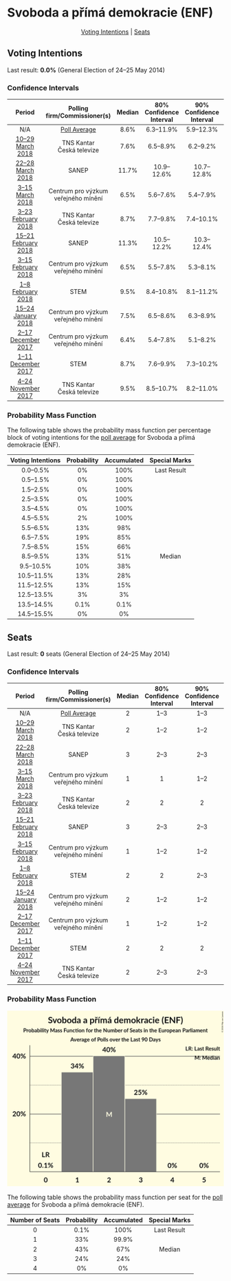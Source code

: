 # Svoboda a přímá demokracie (ENF)

<p align="center"><a href="#voting-intentions">Voting Intentions</a> | <a href="#seats">Seats</a></p>

## Voting Intentions

Last result: **0.0%** (General Election of 24–25 May 2014)

### Confidence Intervals

| Period     | Polling firm/Commissioner(s) | Median | 80% Confidence Interval | 90% Confidence Interval | 95% Confidence Interval | 99% Confidence Interval |
|:----------:|:----------------:|:-----------:|:-----------------------:|:-----------------------:|:-----------------------:|:-----------------------:|
| N/A | [Poll Average](average.html) | 8.6% | 6.3–11.9% | 5.9–12.3% | 5.6–12.6% | 5.1–13.1% |
| [10–29 March 2018](2018-03-29-TNSKantar.html) | TNS Kantar <br> Česká televize | 7.6% | 6.5–8.9% | 6.2–9.2% | 6.0–9.5% | 5.5–10.2% |
| [22–28 March 2018](2018-03-28-SANEP.html) | SANEP | 11.7% | 10.9–12.6% | 10.7–12.8% | 10.5–13.0% | 10.1–13.4% |
| [3–15 March 2018](2018-03-15-Centrumprovýzkumveřejnéhomínění.html) | Centrum pro výzkum veřejného mínění | 6.5% | 5.6–7.6% | 5.4–7.9% | 5.2–8.2% | 4.8–8.7% |
| [3–23 February 2018](2018-02-23-TNSKantar.html) | TNS Kantar <br> Česká televize | 8.7% | 7.7–9.8% | 7.4–10.1% | 7.2–10.4% | 6.8–11.0% |
| [15–21 February 2018](2018-02-21-SANEP.html) | SANEP | 11.3% | 10.5–12.2% | 10.3–12.4% | 10.1–12.7% | 9.7–13.1% |
| [3–15 February 2018](2018-02-15-Centrumprovýzkumveřejnéhomínění.html) | Centrum pro výzkum veřejného mínění | 6.5% | 5.5–7.8% | 5.3–8.1% | 5.0–8.4% | 4.6–9.1% |
| [1–8 February 2018](2018-02-08-STEM.html) | STEM | 9.5% | 8.4–10.8% | 8.1–11.2% | 7.9–11.5% | 7.4–12.1% |
| [15–24 January 2018](2018-01-24-Centrumprovýzkumveřejnéhomínění.html) | Centrum pro výzkum veřejného mínění | 7.5% | 6.5–8.6% | 6.3–8.9% | 6.1–9.2% | 5.6–9.8% |
| [2–17 December 2017](2017-12-17-Centrumprovýzkumveřejnéhomínění.html) | Centrum pro výzkum veřejného mínění | 6.4% | 5.4–7.8% | 5.1–8.2% | 4.9–8.5% | 4.4–9.2% |
| [1–11 December 2017](2017-12-11-STEM.html) | STEM | 8.7% | 7.6–9.9% | 7.3–10.2% | 7.1–10.5% | 6.6–11.2% |
| [4–24 November 2017](2017-11-24-TNSKantar.html) | TNS Kantar <br> Česká televize | 9.5% | 8.5–10.7% | 8.2–11.0% | 8.0–11.3% | 7.5–11.9% |

### Probability Mass Function

The following table shows the probability mass function per percentage block of voting intentions for the [poll average](average.html) for Svoboda a přímá demokracie (ENF).

| Voting Intentions | Probability | Accumulated | Special Marks |
|:-----------------:|:-----------:|:-----------:|:-------------:|
| 0.0–0.5% | 0% | 100% | Last Result |
| 0.5–1.5% | 0% | 100% |  |
| 1.5–2.5% | 0% | 100% |  |
| 2.5–3.5% | 0% | 100% |  |
| 3.5–4.5% | 0% | 100% |  |
| 4.5–5.5% | 2% | 100% |  |
| 5.5–6.5% | 13% | 98% |  |
| 6.5–7.5% | 19% | 85% |  |
| 7.5–8.5% | 15% | 66% |  |
| 8.5–9.5% | 13% | 51% | Median |
| 9.5–10.5% | 10% | 38% |  |
| 10.5–11.5% | 13% | 28% |  |
| 11.5–12.5% | 13% | 15% |  |
| 12.5–13.5% | 3% | 3% |  |
| 13.5–14.5% | 0.1% | 0.1% |  |
| 14.5–15.5% | 0% | 0% |  |


## Seats

Last result: **0** seats (General Election of 24–25 May 2014)

### Confidence Intervals

| Period     | Polling firm/Commissioner(s) | Median | 80% Confidence Interval | 90% Confidence Interval | 95% Confidence Interval | 99% Confidence Interval |
|:----------:|:----------------:|:------:|:-----------------------:|:-----------------------:|:-----------------------:|:-----------------------:|
| N/A | [Poll Average](average.html) | 2 | 1–3 | 1–3 | 1–3 | 1–3 |
| [10–29 March 2018](2018-03-29-TNSKantar.html) | TNS Kantar <br> Česká televize | 2 | 1–2 | 1–2 | 1–2 | 1–2 |
| [22–28 March 2018](2018-03-28-SANEP.html) | SANEP | 3 | 2–3 | 2–3 | 2–3 | 2–3 |
| [3–15 March 2018](2018-03-15-Centrumprovýzkumveřejnéhomínění.html) | Centrum pro výzkum veřejného mínění | 1 | 1 | 1–2 | 1–2 | 1–2 |
| [3–23 February 2018](2018-02-23-TNSKantar.html) | TNS Kantar <br> Česká televize | 2 | 2 | 2 | 1–2 | 1–3 |
| [15–21 February 2018](2018-02-21-SANEP.html) | SANEP | 3 | 2–3 | 2–3 | 2–3 | 2–3 |
| [3–15 February 2018](2018-02-15-Centrumprovýzkumveřejnéhomínění.html) | Centrum pro výzkum veřejného mínění | 1 | 1–2 | 1–2 | 1–2 | 0–2 |
| [1–8 February 2018](2018-02-08-STEM.html) | STEM | 2 | 2 | 2–3 | 2–3 | 2–3 |
| [15–24 January 2018](2018-01-24-Centrumprovýzkumveřejnéhomínění.html) | Centrum pro výzkum veřejného mínění | 2 | 1–2 | 1–2 | 1–2 | 1–2 |
| [2–17 December 2017](2017-12-17-Centrumprovýzkumveřejnéhomínění.html) | Centrum pro výzkum veřejného mínění | 1 | 1–2 | 1–2 | 0–2 | 0–2 |
| [1–11 December 2017](2017-12-11-STEM.html) | STEM | 2 | 2 | 2 | 2–3 | 1–3 |
| [4–24 November 2017](2017-11-24-TNSKantar.html) | TNS Kantar <br> Česká televize | 2 | 2–3 | 2–3 | 2–3 | 2–3 |

### Probability Mass Function

![Graph with seats probability mass function not yet produced](average-seats-pmf-svobodaapřímádemokracieenf.png "Seats Probability Mass Function")

The following table shows the probability mass function per seat for the [poll average](average.html) for Svoboda a přímá demokracie (ENF).

| Number of Seats | Probability | Accumulated | Special Marks |
|:---------------:|:-----------:|:-----------:|:-------------:|
| 0 | 0.1% | 100% | Last Result |
| 1 | 33% | 99.9% |  |
| 2 | 43% | 67% | Median |
| 3 | 24% | 24% |  |
| 4 | 0% | 0% |  |


